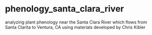 # phenology_santa_clara_river
analyzing plant phenology near the Santa Clara River which flows from Santa Clarita to Ventura, CA using materials developed by Chris Kibler
